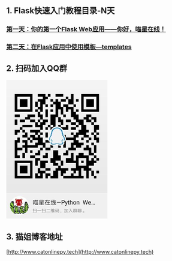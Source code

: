 
## 1. Flask快速入门教程目录-N天
### [第一天：你的第一个Flask Web应用——你好，喵星在线！](http://www.catonlinepy.tech/post/15)
### [第二天：在Flask应用中使用模板—templates](http://www.catonlinepy.tech/post/16)
## 2. 扫码加入QQ群
![qq_group](./qq_qrcode.jpg)
## 3. 猫姐博客地址
[http://www.catonlinepy.tech](http://www.catonlinepy.tech)